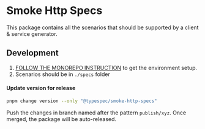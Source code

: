 # Smoke Http Specs

This package contains all the scenarios that should be supported by a client & service generator.

## Development

1. [FOLLOW THE MONOREPO INSTRUCTION](https://github.com/microsoft/typespec) to get the environment setup.
2. Scenarios should be in `./specs` folder

#### Update version for release

```bash
pnpm change version --only "@typespec/smoke-http-specs"
```

Push the changes in branch named after the pattern `publish/xyz`. Once merged, the package will be auto-released.
